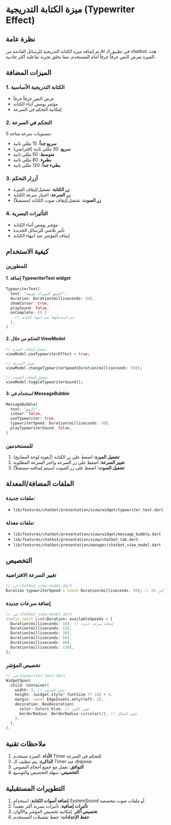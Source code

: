 # ميزة الكتابة التدريجية (Typewriter Effect)

## نظرة عامة
تم إضافة ميزة الكتابة التدريجية للرسائل القادمة من AI في تطبيق الـ chatbot. هذه الميزة تعرض النص حرفاً حرفاً أمام المستخدم، مما يخلق تجربة تفاعلية أكثر جاذبية.

## الميزات المضافة

### 1. الكتابة التدريجية الأساسية
- عرض النص حرفاً حرفاً
- مؤشر يومض أثناء الكتابة
- إمكانية التحكم في السرعة

### 2. التحكم في السرعة
5 مستويات سرعة متاحة:
- **سريع جداً**: 15 مللي ثانية
- **سريع**: 30 مللي ثانية (افتراضي)
- **متوسط**: 50 مللي ثانية
- **بطيء**: 80 مللي ثانية
- **بطيء جداً**: 120 مللي ثانية

### 3. أزرار التحكم
- **زر الكتابة**: تشغيل/إيقاف الميزة
- **زر السرعة**: اختيار سرعة الكتابة
- **زر الصوت**: تشغيل/إيقاف صوت الكتابة (مستقبلاً)

### 4. التأثيرات البصرية
- مؤشر يومض أثناء الكتابة
- تأثير تلاشي للرسائل الجديدة
- إيقاف المؤشر عند انتهاء الكتابة

## كيفية الاستخدام

### للمطورين

#### 1. إضافة TypewriterText widget
```dart
TypewriterText(
  text: "النص المراد عرضه",
  duration: Duration(milliseconds: 30),
  showCursor: true,
  playSound: false,
  onComplete: () {
    // يتم استدعاؤها عند انتهاء الكتابة
  },
)
```

#### 2. التحكم من خلال ViewModel
```dart
// تشغيل/إيقاف الميزة
viewModel.useTypewriterEffect = true;

// تغيير السرعة
viewModel.changeTypewriterSpeed(Duration(milliseconds: 50));

// تشغيل/إيقاف الصوت
viewModel.toggleTypewriterSound();
```

#### 3. استخدام في MessageBubble
```dart
MessageBubble(
  text: "النص",
  isUser: false,
  useTypewriter: true,
  typewriterSpeed: Duration(milliseconds: 30),
  playTypewriterSound: false,
)
```

### للمستخدمين

1. **تشغيل الميزة**: اضغط على زر الكتابة (أيقونة لوحة المفاتيح)
2. **تغيير السرعة**: اضغط على زر السرعة واختر السرعة المطلوبة
3. **تشغيل الصوت**: اضغط على زر الصوت (سيتم إضافته مستقبلاً)

## الملفات المضافة/المعدلة

### ملفات جديدة:
- `lib/features/chatbot/presentation/view/widget/typewriter_text.dart`

### ملفات معدلة:
- `lib/features/chatbot/presentation/view/widget/message_bubble.dart`
- `lib/features/chatbot/presentation/view/chatbot_tab.dart`
- `lib/features/chatbot/presentation/manager/chatbot_view_model.dart`

## التخصيص

### تغيير السرعة الافتراضية
```dart
// في chatbot_view_model.dart
Duration typewriterSpeed = const Duration(milliseconds: 50); // تغيير من 30 إلى 50
```

### إضافة سرعات جديدة
```dart
// في chatbot_view_model.dart
static const List<Duration> availableSpeeds = [
  Duration(milliseconds: 10), // إضافة سرعة جديدة
  Duration(milliseconds: 15),
  Duration(milliseconds: 30),
  Duration(milliseconds: 50),
  Duration(milliseconds: 80),
  Duration(milliseconds: 120),
];
```

### تخصيص المؤشر
```dart
// في typewriter_text.dart
WidgetSpan(
  child: Container(
    width: 3, // تغيير العرض
    height: (widget.style?.fontSize ?? 16) + 4,
    margin: const EdgeInsets.only(left: 2),
    decoration: BoxDecoration(
      color: Colors.blue, // تغيير اللون
      borderRadius: BorderRadius.circular(2), // تغيير الشكل
    ),
  ),
),
```

## ملاحظات تقنية

1. **الأداء**: الميزة تستخدم Timer للتحكم في السرعة
2. **الذاكرة**: يتم تنظيف الـ Timer عند dispose
3. **التوافق**: تعمل مع جميع أحجام النصوص
4. **التخصيص**: سهلة التخصيص والتوسيع

## التطويرات المستقبلية

1. **إضافة أصوات الكتابة**: استخدام SystemSound أو ملفات صوت مخصصة
2. **تأثيرات إضافية**: تأثيرات بصرية أكثر تعقيداً
3. **تخصيص أكثر**: إمكانية تخصيص المؤشر والألوان
4. **حفظ الإعدادات**: حفظ تفضيلات المستخدم 